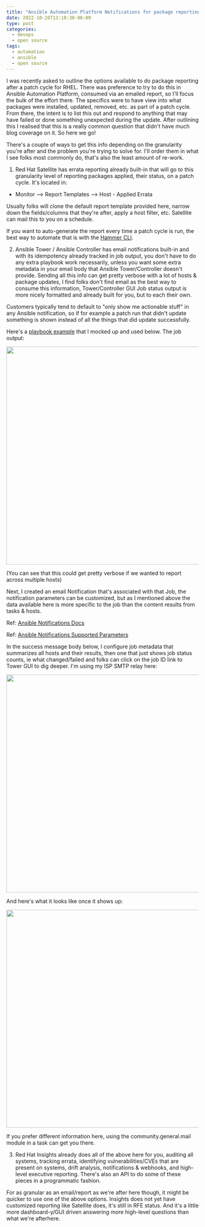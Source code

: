 ```yaml
---
title: "Ansible Automation Platform Notifications for package reporting"
date: 2022-10-26T13:18:38-06:00
type: post
categories:
  - devops
  - open source
tags:
  - automation
  - ansible
  - open source
---
```


I was recently asked to outline the options available to do package reporting after a patch cycle for RHEL. There was preference to try to do this in Ansible Automation Platform, consumed via an emailed report, so I'll focus the bulk of the effort there. The specifics were to have view into what packages were installed, updated, removed, etc. as part of a patch cycle. From there, the intent is to list this out and respond to anything that may have failed or done something unexpected during the update. After outlining this I realised that this is a really common question that didn't have much blog coverage on it. So here we go!


There's a couple of ways to get this info depending on the granularity you're after and the problem you're trying to solve for. I'll order them in what I see folks most commonly do, that's also the least amount of re-work.


1. Red Hat Satellite has errata reporting already built-in that will go to this granularity level of reporting packages applied, their status, on a patch cycle. It's located in:

* Monitor --> Report Templates --> Host - Applied Errata

Usually folks will clone the default report template provided here, narrow down the fields/columns that they're after, apply a host filter, etc.  Satellite can mail this to you on a schedule.

If you want to auto-generate the report every time a patch cycle is run, the best way to automate that is with the [Hammer CLI][1].


2. Ansible Tower / Ansible Controller has email notifications built-in and with its idempotency already tracked in job output, you don't have to do any extra playbook work necessarily, unless you want some extra metadata in your email body that Ansible Tower/Controller doesn't provide. Sending all this info can get pretty verbose with a lot of hosts & package updates, I find folks don't find email as the best way to consume this information, Tower/Controller GUI Job status output is more nicely formatted and already built for you, but to each their own.

Customers typically tend to default to "only show me actionable stuff" in any Ansible notification, so if for example a patch run that didn't update something is shown instead of all the things that did update successfully.

Here's a [playbook example][2] that I mocked up and used below. The job output:

[<img class="size-large wp-image-822" src="https://calgaryrhce.ca/wp-content/uploads/2022/10/note1.png" alt="" width="1024" height="570" srcset="https://calgaryrhce.ca/wp-content/uploads/2022/10/note1.png 1024w, https://calgaryrhce.ca/wp-content/uploads/2022/10/note1.png 300w, https://calgaryrhce.ca/wp-content/uploads/2022/10/note1.png 768w, https://calgaryrhce.ca/wp-content/uploads/2022/10/note1.png 1361w" sizes="(max-width: 1024px) 100vw, 1024px" />][3]

(You can see that this could get pretty verbose if we wanted to report across multiple hosts)


Next, I created an email Notification that's associated with that Job, the notification parameters can be customized, but as I mentioned above the data available here is more specific to the job than the content results from tasks & hosts.

Ref: [Ansible Notifications Docs][4]

Ref: [Ansible Notifications Supported Parameters][5]

In the success message body below, I configure job metadata that summarizes all hosts and their results, then one that just shows job status counts, ie what changed/failed and folks can click on the job ID link to Tower GUI to dig deeper. I'm using my ISP SMTP relay here:


[<img class="size-large wp-image-822" src="https://calgaryrhce.ca/wp-content/uploads/2022/10/note2.png" alt="" width="1526" height="570" srcset="https://calgaryrhce.ca/wp-content/uploads/2022/10/note2.png 1526w, https://calgaryrhce.ca/wp-content/uploads/2022/10/note2.png 570w, https://calgaryrhce.ca/wp-content/uploads/2022/10/note2.png 768w, https://calgaryrhce.ca/wp-content/uploads/2022/10/note2.png 1361w" sizes="(max-width: 1526px) 100vw, 1526px" />][6]

And here's what it looks like once it shows up:

[<img class="size-large wp-image-822" src="https://calgaryrhce.ca/wp-content/uploads/2022/10/note2.png" alt="" width="1526" height="570" srcset="https://calgaryrhce.ca/wp-content/uploads/2022/10/note2.png 1526w, https://calgaryrhce.ca/wp-content/uploads/2022/10/note2.png 570w, https://calgaryrhce.ca/wp-content/uploads/2022/10/note2.png 768w, https://calgaryrhce.ca/wp-content/uploads/2022/10/note2.png 1361w" sizes="(max-width: 1526px) 100vw, 1526px" />][7]


If you prefer different information here, using the community.general.mail module in a task can get you there.


3. Red Hat Insights already does all of the above here for you, auditing all systems, tracking errata, identifying vulnerabilities/CVEs that are present on systems, drift analysis, notifications & webhooks, and high-level executive reporting. There's also an API to do some of these pieces in a programmatic fashion.

For as granular as an email/report as we're after here though, it might be quicker to use one of the above options. Insights does not yet have customized reporting like Satellite does, it's still in RFE status. And it's a little more dashboard-y/GUI driven answering more high-level questions than what we're afterhere.



[1]: https://access.redhat.com/documentation/en-us/red_hat_satellite/6.11/html-single/managing_hosts/index#Generating_Host_Monitoring_Reports_managing-hosts
[2]: https://github.com/aludwar/ansible/blob/master/dnf-report.yml
[3]: https://calgaryrhce.ca/wp-content/uploads/2022/10/note1.png
[4]: https://docs.ansible.com/automation-controller/latest/html/userguide/notifications.html
[5]: https://docs.ansible.com/automation-controller/latest/html/userguide/notification_parameters_supported.html#ir-notifications-reference
[6]: https://calgaryrhce.ca/wp-content/uploads/2022/10/note2.png
[7]: https://calgaryrhce.ca/wp-content/uploads/2022/10/note3.png
